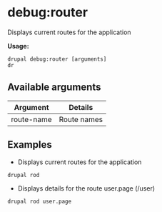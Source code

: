 # debug:router
Displays current routes for the application

**Usage:**
```
drupal debug:router [arguments]
dr
```

## Available arguments
Argument | Details
---------|-------------
route-name | Route names

## Examples
* Displays current routes for the application
```
drupal rod
```
* Displays details for the route user.page (/user)
```
drupal rod user.page
```
